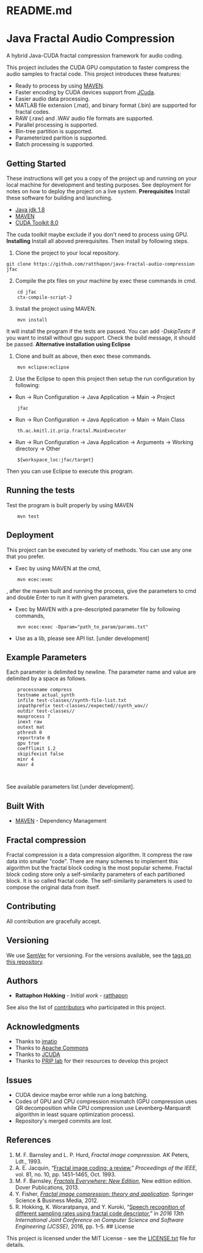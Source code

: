 # README.md# Java Fractal Audio CompressionA hybrid Java-CUDA fractal compression framework for audio coding.This project includes the CUDA GPU computation to faster compress the audio samples to fractal code. This project introduces these features:- Ready to process by using [MAVEN](https://maven.apache.org/).- Faster encoding by CUDA devices support from [JCuda](http://www.jcuda.org/).- Easier audio data processing.- MATLAB file extension (.mat), and binary format (.bin) are supported for fractal codes.- RAW (.raw) and .WAV audio file formats are supported.- Parallel processing is supported.- Bin-tree partition is supported.- Parameterized parition is supported.- Batch processing is supported.## Getting StartedThese instructions will get you a copy of the project up and running on your local machine for development and testing purposes. See deployment for notes on how to deploy the project on a live system.**Prerequisites**Install these software for building and launching.- [Java jdk 1.8](https://www.java.com/en/download/)- [MAVEN](https://maven.apache.org/download.cgi) - [CUDA Toolkit 8.0](https://developer.nvidia.com/cuda-downloads)The cuda toolkit maybe exclude if you don't need to process using GPU.**Installing**Install all aboved prerequisites. Then install by following steps.1. Clone the project to your local repository.```git clone https://github.com/ratthapon/java-fractal-audio-compression jfac```2. Compile the ptx files on your machine by exec these commands in cmd.```    cd jfac    ctx-compile-script-2```3. Install the project using MAVEN.```    mvn install```It will install the program if the tests are passed. You can add *-DskipTests* if you want to install without gpu support.Check the build message, it should be passed.**Alternative installation using Eclipse**1. Clone and built as above, then exec these commands.```    mvn eclipse:eclipse```2. Use the Eclipse to open this project then setup the run configuration by following:- Run -> Run Configuration -> Java Application -> Main -> Project```    jfac```- Run -> Run Configuration -> Java Application -> Main -> Main Class```    th.ac.kmitl.it.prip.fractal.MainExecuter```- Run -> Run Configuration -> Java Application -> Arguments -> Working directory -> Other```    ${workspace_loc:jfac/target}```Then you can use Eclipse to execute this program.## Running the testsTest the program is built properly by using MAVEN```    mvn test```## DeploymentThis project can be executed by variety of methods. You can use any one that you prefer.- Exec by using MAVEN at the cmd,```    mvn ecec:exec```, after the maven built and running the process, give the parameters to cmd and double Enter to run it with given parameters.- Exec by MAVEN with a pre-descripted parameter file by following commands,```    mvn ecec:exec -Dparam="path_to_param/params.txt"```- Use as a lib, please see API list. [under development]## Example ParametersEach parameter is delimited by newline.The parameter name and value are delimited by a space as follows.```    processname compress    testname actual_synth    infile test-classes//synth-file-list.txt    inpathprefix test-classes//expected//synth_wav//    outdir test-classes//    maxprocess 7    inext raw    outext mat    pthresh 0    reportrate 0    gpu true    coefflimit 1.2    skipifexist false    minr 4    maxr 4        ```See available parameters list [under development].## Built With- [MAVEN](https://maven.apache.org/) - Dependency Management## Fractal compressionFractal compression is a data compression algorithm. It compress the raw data into smaller "code". There are many schemes to implement this algorithm but the fractal block coding is the most popular scheme. Fractal block coding store only a self-similarity parameters of each partitioned block. It is so called fractal code. The self-similarity parameters is used to compose the original data from itself.## ContributingAll contribution are gracefully accept.## VersioningWe use [SemVer](http://semver.org/) for versioning. For the versions available, see the [tags on this repository](https://github.com/ratthapon/fractal-compression/tags).## Authors- **Rattaphon Hokking** - *Initial work* - [ratthapon](https://github.com/ratthapon)See also the list of [contributors](https://github.com/ratthapon/fractal-compression/graphs/contributors) who participated in this project.## Acknowledgments- Thanks to [jmatio](https://github.com/gradusnikov/jmatio) - Thanks to [Apache Commons](https://commons.apache.org/)- Thanks to [JCUDA](http://www.jcuda.org/) - Thanks to [PRIP lab](http://prip.it.kmitl.ac.th/) for their resources to develop this project## Issues- CUDA device maybe error while run a long batching.- Codes of GPU and CPU compression mismatch (GPU compression uses QR decomposition while CPU compression use Levenberg–Marquardt algorithm in least square optimization process).- Repository's merged commits are lost.## References1. M. F. Barnsley and L. P. Hurd, *Fractal image compression*. AK Peters, Ldt., 1993.2. A. E. Jacquin, “[Fractal image coding: a review](http://ieeexplore.ieee.org/document/241507/),” *Proceedings of the IEEE*, vol. 81, no. 10, pp. 1451–1465, Oct. 1993.3. M. F. Barnsley, [*Fractals Everywhere: New Edition*](http://store.doverpublications.com/0486488705.html), New edition edition. Dover Publications, 2013.4. Y. Fisher, [](http://www.springer.com/gp/book/9781461275527)[*Fractal image compression: theory and application*](http://www.springer.com/gp/book/9781461275527). Springer Science & Business Media, 2012.5. R. Hokking, K. Woraratpanya, and Y. Kuroki, “[Speech recognition of different sampling rates using fractal code descriptor](http://ieeexplore.ieee.org/document/7748895/),” in *2016 13th International Joint Conference on Computer Science and Software Engineering (JCSSE)*, 2016, pp. 1–5.[](http://ieeexplore.ieee.org/document/7748895/)## LicenseThis project is licensed under the MIT License - see the [LICENSE.txt](https://github.com/ratthapon/fractal-compression/blob/master/LICENSE.txt) file for details.
